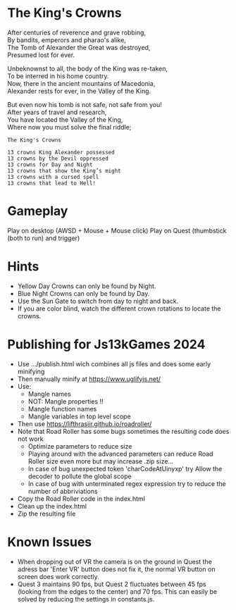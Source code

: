 # The King's Crowns

After centuries of reverence and grave robbing,<br>
By bandits, emperors and pharao's alike,<br> 
The Tomb of Alexander the Great was destroyed,<br> 
Presumed lost for ever.<br> 

Unbeknownst to all, the body of the King was re-taken,<br>
To be interred in his home country.<br>
Now, there in the ancient mountains of Macedonia,<br>
Alexander rests for ever, in the Valley of the King.<br>

But even now his tomb is not safe, not safe from you!<br>
After years of travel and research,<br>
You have located the Valley of the King,<br>
Where now you must solve the final riddle;<br>

~~~
The King's Crowns

13 crowns King Alexander possessed
13 crowns by the Devil oppressed
13 crowns for Day and Night
13 crowns that show the King’s might
13 crowns with a cursed spell
13 crowns that lead to Hell!
~~~

# Gameplay

Play on desktop (AWSD + Mouse + Mouse click)
Play on Quest (thumbstick (both to run) and trigger)

# Hints
- Yellow Day Crowns can only be found by Night.
- Blue Night Crowns can only be found by Day.
- Use the Sun Gate to switch from day to night and back.
- If you are color blind, watch the different crown rotations to locate the crowns.

# Publishing for Js13kGames 2024

- Use .../publish.html wich combines all js files and does some early minifying
- Then manually minify at https://www.uglifyjs.net/
- Use:
    - Mangle names
    - NOT: Mangle properties !!
    - Mangle function names
    - Mangle variables in top level scope    
- Then use https://lifthrasiir.github.io/roadroller/
- Note that Road Roller has some bugs sometimes the resulting code does not work
    - Optimize parameters to reduce size
    - Playing around with the advanced parameters can reduce Road Roller size even more but may increase .zip size...
    - In case of bug unexpected token 'charCodeAtUinyxp' try Allow the decoder to pollute the global scope
    - In case of bug with unterminated regex expression try to reduce the number of abbriviations
- Copy the Road Roller code in the index.html
- Clean up  the index.html
- Zip the resulting file

# Known Issues

- When dropping out of VR the camera is on the ground in Quest the adress bar 'Enter VR' button does not fix it, 
  the normal VR button on screen does work correctly.
- Quest 3 maintains 90 fps, but Quest 2 fluctuates between 45 fps (looking from the edges to the center) and 70 fps. 
  This can easily be solved by reducing the settings in constants.js.